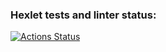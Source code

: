 ### Hexlet tests and linter status:
[![Actions Status](https://github.com/volianskii/layout-designer-project-58/workflows/hexlet-check/badge.svg)](https://github.com/volianskii/layout-designer-project-58/actions)
